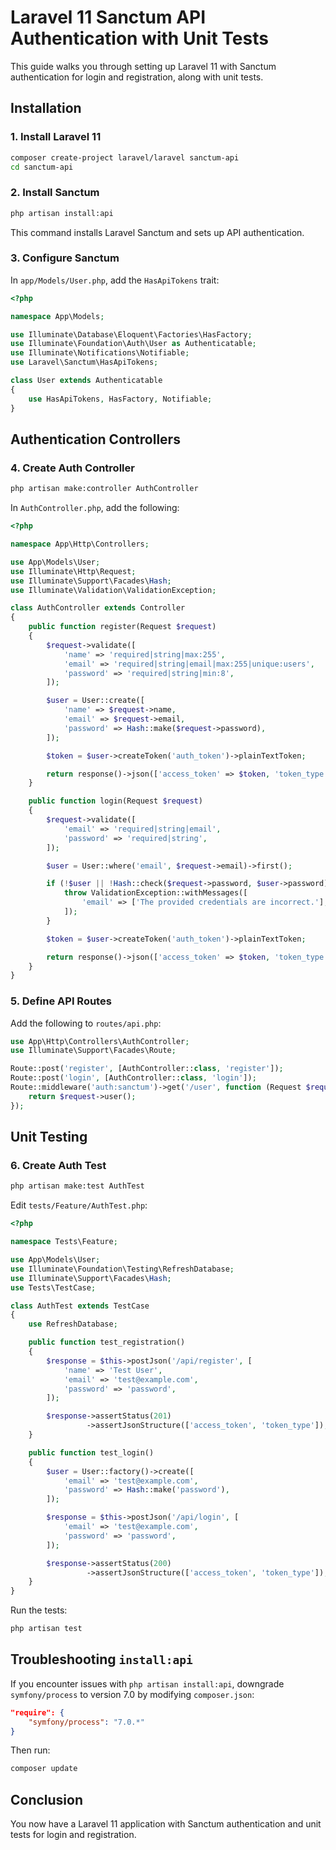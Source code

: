 # Laravel 11 Sanctum API Authentication with Unit Tests

This guide walks you through setting up Laravel 11 with Sanctum authentication for login and registration, along with unit tests.

## Installation

### 1. Install Laravel 11
```bash
composer create-project laravel/laravel sanctum-api
cd sanctum-api
```

### 2. Install Sanctum
```bash
php artisan install:api
```

This command installs Laravel Sanctum and sets up API authentication.

### 3. Configure Sanctum
In `app/Models/User.php`, add the `HasApiTokens` trait:
```php
<?php

namespace App\Models;

use Illuminate\Database\Eloquent\Factories\HasFactory;
use Illuminate\Foundation\Auth\User as Authenticatable;
use Illuminate\Notifications\Notifiable;
use Laravel\Sanctum\HasApiTokens;

class User extends Authenticatable
{
    use HasApiTokens, HasFactory, Notifiable;
}
```

## Authentication Controllers

### 4. Create Auth Controller
```bash
php artisan make:controller AuthController
```

In `AuthController.php`, add the following:
```php
<?php

namespace App\Http\Controllers;

use App\Models\User;
use Illuminate\Http\Request;
use Illuminate\Support\Facades\Hash;
use Illuminate\Validation\ValidationException;

class AuthController extends Controller
{
    public function register(Request $request)
    {
        $request->validate([
            'name' => 'required|string|max:255',
            'email' => 'required|string|email|max:255|unique:users',
            'password' => 'required|string|min:8',
        ]);

        $user = User::create([
            'name' => $request->name,
            'email' => $request->email,
            'password' => Hash::make($request->password),
        ]);

        $token = $user->createToken('auth_token')->plainTextToken;

        return response()->json(['access_token' => $token, 'token_type' => 'Bearer']);
    }

    public function login(Request $request)
    {
        $request->validate([
            'email' => 'required|string|email',
            'password' => 'required|string',
        ]);

        $user = User::where('email', $request->email)->first();

        if (!$user || !Hash::check($request->password, $user->password)) {
            throw ValidationException::withMessages([
                'email' => ['The provided credentials are incorrect.'],
            ]);
        }

        $token = $user->createToken('auth_token')->plainTextToken;

        return response()->json(['access_token' => $token, 'token_type' => 'Bearer']);
    }
}
```

### 5. Define API Routes
Add the following to `routes/api.php`:
```php
use App\Http\Controllers\AuthController;
use Illuminate\Support\Facades\Route;

Route::post('register', [AuthController::class, 'register']);
Route::post('login', [AuthController::class, 'login']);
Route::middleware('auth:sanctum')->get('/user', function (Request $request) {
    return $request->user();
});
```

## Unit Testing

### 6. Create Auth Test
```bash
php artisan make:test AuthTest
```

Edit `tests/Feature/AuthTest.php`:
```php
<?php

namespace Tests\Feature;

use App\Models\User;
use Illuminate\Foundation\Testing\RefreshDatabase;
use Illuminate\Support\Facades\Hash;
use Tests\TestCase;

class AuthTest extends TestCase
{
    use RefreshDatabase;

    public function test_registration()
    {
        $response = $this->postJson('/api/register', [
            'name' => 'Test User',
            'email' => 'test@example.com',
            'password' => 'password',
        ]);

        $response->assertStatus(201)
                 ->assertJsonStructure(['access_token', 'token_type']);
    }

    public function test_login()
    {
        $user = User::factory()->create([
            'email' => 'test@example.com',
            'password' => Hash::make('password'),
        ]);

        $response = $this->postJson('/api/login', [
            'email' => 'test@example.com',
            'password' => 'password',
        ]);

        $response->assertStatus(200)
                 ->assertJsonStructure(['access_token', 'token_type']);
    }
}
```

Run the tests:
```bash
php artisan test
```

## Troubleshooting `install:api`

If you encounter issues with `php artisan install:api`, downgrade `symfony/process` to version 7.0 by modifying `composer.json`:
```json
"require": {
    "symfony/process": "7.0.*"
}
```

Then run:
```bash
composer update
```

## Conclusion
You now have a Laravel 11 application with Sanctum authentication and unit tests for login and registration.
